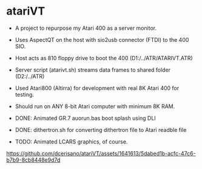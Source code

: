 # atariVT

- A project to repurpose my Atari 400 as a server monitor.
- Uses AspectQT on the host with sio2usb connector (FTDI) to the 400 SIO.
- Host acts as 810 floppy drive to boot the 400 (D1:/../ATR/ATARIVT.ATR)
- Server script (atarivt.sh) streams data frames to shared folder (D2:/../ATR)
- Used Atari800 (Altirra) for development with real 8K Atari 400 for testing.
- Should run on ANY 8-bit Atari computer with minimum 8K RAM.

- DONE: Animated GR.7 auorun.bas boot splash using DLI
- DONE: dithertron.sh for converting dithertron file to Atari readble file
- TODO: Animated LCARS graphics, of course.

https://github.com/dcerisano/atariVT/assets/1641613/5dabed1b-acfc-47c6-b7b9-8cb8448e9d7d

